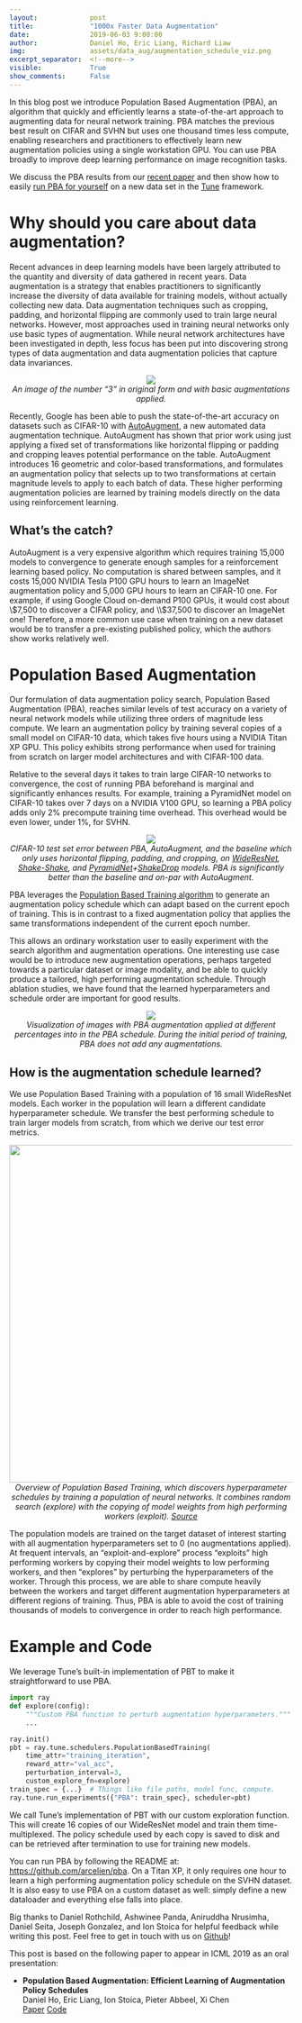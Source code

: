 ```yaml
---
layout:             post
title:              "1000x Faster Data Augmentation"
date:               2019-06-03 9:00:00
author:             Daniel Ho, Eric Liang, Richard Liaw
img:                assets/data_aug/augmentation_schedule_viz.png
excerpt_separator:  <!--more-->
visible:            True
show_comments:      False
---
```



In this blog post we introduce Population Based Augmentation (PBA), an
algorithm that quickly and efficiently learns a state-of-the-art approach to
augmenting data for neural network training. PBA matches the previous best
result on CIFAR and SVHN but uses one thousand times less compute, enabling
researchers and practitioners to effectively learn new augmentation policies
using a single workstation GPU. You can use PBA broadly to improve deep
learning performance on image recognition tasks.

We discuss the PBA results from our <a href="https://arxiv.org/abs/1905.05393.pdf">recent paper</a> and then show how
to easily <a href="https://github.com/arcelien/pba">run PBA for yourself</a> on
a new data set in the <a href="https://ray.readthedocs.io/en/latest/tune.html">Tune</a> framework.

<!--more-->

# Why should you care about data augmentation?

Recent advances in deep learning models have been largely attributed to the
quantity and diversity of data gathered in recent years. Data augmentation is a
strategy that enables practitioners to significantly increase the diversity of
data available for training models, without actually collecting new data. Data
augmentation techniques such as cropping, padding, and horizontal flipping are
commonly used to train large neural networks. However, most approaches used in
training neural networks only use basic types of augmentation. While neural
network architectures have been investigated in depth, less focus has been put
into discovering strong types of data augmentation and data augmentation
policies that capture data invariances.

<p style="text-align:center;">
    <img src="https://bair.berkeley.edu/static/blog/data_aug/basic_aug.png">
    <br>
<i>
An image of the number “3” in original form and with basic augmentations
applied.
</i>
</p>

Recently, Google has been able to push the state-of-the-art accuracy on
datasets such as CIFAR-10 with <a
href="https://arxiv.org/abs/1805.09501">AutoAugment</a>, a new automated data
augmentation technique. AutoAugment has shown that prior work using just
applying a fixed set of transformations like horizontal flipping or padding and
cropping leaves potential performance on the table. AutoAugment introduces 16
geometric and color-based transformations, and formulates an augmentation
policy that selects up to two transformations at certain magnitude levels to
apply to each batch of data. These higher performing augmentation policies are
learned by training models directly on the data using reinforcement learning.

## What’s the catch?

AutoAugment is a very expensive algorithm which requires training 15,000 models
to convergence to generate enough samples for a reinforcement learning based
policy. No computation is shared between samples, and it costs 15,000 NVIDIA
Tesla P100 GPU hours to learn an ImageNet augmentation policy and 5,000 GPU
hours to learn an CIFAR-10 one. For example, if using Google Cloud on-demand
P100 GPUs, it would cost about \\$7,500 to discover a CIFAR policy, and \\$37,500
to discover an ImageNet one! Therefore, a more common use case when training on
a new dataset would be to transfer a pre-existing published policy, which the
authors show works relatively well.

# Population Based Augmentation

Our formulation of data augmentation policy search, Population Based
Augmentation (PBA), reaches similar levels of test accuracy on a variety of
neural network models while utilizing three orders of magnitude less compute.
We learn an augmentation policy by training several copies of a small model on
CIFAR-10 data, which takes five hours using a NVIDIA Titan XP GPU. This policy
exhibits strong performance when used for training from scratch on larger model
architectures and with CIFAR-100 data.

Relative to the several days it takes to train large CIFAR-10 networks to
convergence, the cost of running PBA beforehand is marginal and significantly
enhances results. For example, training a PyramidNet model on CIFAR-10 takes
over 7 days on a NVIDIA V100 GPU, so learning a PBA policy adds only 2%
precompute training time overhead. This overhead would be even lower, under 1%,
for SVHN.

<p style="text-align:center;">
    <img src="https://bair.berkeley.edu/static/blog/data_aug/chart.png">
    <br>
<i>
CIFAR-10 test set error between PBA, AutoAugment, and the baseline which only
uses horizontal flipping, padding, and cropping, on <a
href="https://arxiv.org/abs/1605.07146">WideResNet</a>, <a
href="https://arxiv.org/abs/1705.07485">Shake-Shake</a>, and <a
href="https://arxiv.org/abs/1610.02915">PyramidNet</a>+<a
href="https://arxiv.org/abs/1802.02375">ShakeDrop</a> models. PBA is
significantly better than the baseline and on-par with AutoAugment.
</i>
</p>

PBA leverages the <a
href="https://deepmind.com/blog/population-based-training-neural-networks/">Population
Based Training algorithm</a> to generate an augmentation policy schedule which
can adapt based on the current epoch of training. This is in contrast to a
fixed augmentation policy that applies the same transformations independent of
the current epoch number.

This allows an ordinary workstation user to easily experiment with the search
algorithm and augmentation operations. One interesting use case would be to
introduce new augmentation operations, perhaps targeted towards a particular
dataset or image modality, and be able to quickly produce a tailored, high
performing augmentation schedule. Through ablation studies, we have found that
the learned hyperparameters and schedule order are important for good results.


<p style="text-align:center;">
    <img src="https://bair.berkeley.edu/static/blog/data_aug/augmentation_schedule_viz.png">
    <br>
<i>
Visualization of images with PBA augmentation applied at different percentages
into in the PBA schedule. During the initial period of training, PBA does not
add any augmentations.
</i>
</p>

## How is the augmentation schedule learned?

We use Population Based Training with a population of 16 small WideResNet
models. Each worker in the population will learn a different candidate
hyperparameter schedule. We transfer the best performing schedule to train
larger models from scratch, from which we derive our test error metrics.

<p style="text-align:center;">
    <img src="https://bair.berkeley.edu/static/blog/data_aug/pbt_visual.png"
    width="600">
    <br>
<i>
Overview of Population Based Training, which discovers hyperparameter schedules
by training a population of neural networks. It combines random search
(explore) with the copying of model weights from high performing workers
(exploit). <a
href="https://deepmind.com/blog/population-based-training-neural-networks/">Source</a>
</i>
</p>

The population models are trained on the target dataset of interest starting
with all augmentation hyperparameters set to 0 (no augmentations applied). At
frequent intervals, an “exploit-and-explore” process “exploits” high performing
workers by copying their model weights to low performing workers, and then
“explores” by perturbing the hyperparameters of the worker. Through this
process, we are able to share compute heavily between the workers and target
different augmentation hyperparameters at different regions of training. Thus,
PBA is able to avoid the cost of training thousands of models to convergence in
order to reach high performance.


# Example and Code

We leverage Tune’s built-in implementation of PBT to make it straightforward to
use PBA.


```python
import ray
def explore(config):
    """Custom PBA function to perturb augmentation hyperparameters."""
    ...

ray.init()
pbt = ray.tune.schedulers.PopulationBasedTraining(
    time_attr="training_iteration",
    reward_attr="val_acc",
    perturbation_interval=3,
    custom_explore_fn=explore)
train_spec = {...}  # Things like file paths, model func, compute.
ray.tune.run_experiments({"PBA": train_spec}, scheduler=pbt)
```

We call Tune’s implementation of PBT with our custom exploration function. This
will create 16 copies of our WideResNet model and train them time-multiplexed.
The policy schedule used by each copy is saved to disk and can be retrieved
after termination to use for training new models.

You can run PBA by following the README at: <a
href="https://github.com/arcelien/pba">https://github.com/arcelien/pba</a>. On
a Titan XP, it only requires one hour to learn a high performing augmentation
policy schedule on the SVHN dataset. It is also easy to use PBA on a custom
dataset as well: simply define a new dataloader and everything else falls into
place.

Big thanks to Daniel Rothchild, Ashwinee Panda, Aniruddha Nrusimha, Daniel
Seita, Joseph Gonzalez, and Ion Stoica for helpful feedback while writing this
post. Feel free to get in touch with us on <a
href="https://github.com/arcelien/pba">Github</a>!

This post is based on the following paper to appear in ICML 2019 as an oral
presentation:

- <b>Population Based Augmentation: Efficient Learning of Augmentation Policy Schedules</b><br>
  Daniel Ho, Eric Liang, Ion Stoica, Pieter Abbeel, Xi Chen<br>
  <a href="https://arxiv.org/abs/1905.05393">Paper</a> <a href="https://github.com/arcelien/pba">Code</a>
